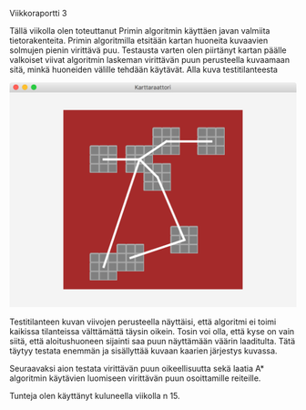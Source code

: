 Viikkoraportti 3

Tällä viikolla olen toteuttanut Primin algoritmin käyttäen javan valmiita tietorakenteita.
Primin algoritmilla etsitään kartan huoneita kuvaavien solmujen pienin virittävä puu. 
Testausta varten olen piirtänyt kartan päälle valkoiset viivat algoritmin laskeman virittävän puun perusteella kuvaamaan sitä, minkä huoneiden välille tehdään käytävät. Alla kuva testitilanteesta


![alt text](https://github.com/majormalfunk/karttaraattori/blob/master/Dokumentaatio/Testikuva.png "Kuva testitilanteesta")


Testitilanteen kuvan viivojen perusteella näyttäisi, että algoritmi ei toimi kaikissa tilanteissa välttämättä täysin oikein.
Tosin voi olla, että kyse on vain siitä, että aloitushuoneen sijainti saa puun näyttämään väärin laaditulta. Tätä täytyy testata enemmän ja sisällyttää kuvaan kaarien järjestys kuvassa.

Seuraavaksi aion testata virittävän puun oikeellisuutta sekä laatia A* algoritmin käytävien luomiseen virittävän puun osoittamille reiteille.

Tunteja olen käyttänyt kuluneella viikolla n 15.
